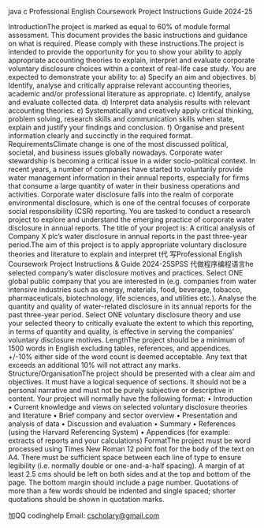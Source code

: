 java c Professional English Coursework Project Instructions Guide 2024-25

IntroductionThe project is marked as equal to 60% of module formal assessment. This document provides the basic instructions and guidance on what is required. Please comply with these instructions.The project is intended to provide the opportunity for you to show your ability to apply appropriate accounting theories to explain, interpret and evaluate corporate voluntary disclosure choices within a context of real-life case study. You are expected to demonstrate your ability to: a) Specify an aim and objectives. b) Identify, analyse and critically appraise relevant accounting theories, academic and/or professional literature as appropriate. c) Identify, analyse and evaluate collected data. d) Interpret data analysis results with relevant accounting theories. e) Systematically and creatively apply critical thinking, problem solving, research skills and communication skills when state, explain and justify your findings and conclusion. f) Organise and present information clearly and succinctly in the required format.
RequirementsClimate change is one of the most discussed political, societal, and business issues globally nowadays. Corporate water stewardship is becoming a critical issue in a wider socio-political context. In recent years, a number of companies have started to voluntarily provide water management information in their annual reports, especially for firms that consume a large quantity of water in their business operations and activities. Corporate water disclosure falls into the realm of corporate environmental disclosure, which is one of the central focuses of corporate social responsibility (CSR) reporting. You are tasked to conduct a research project to explore and understand the emerging practice of corporate water disclosure in annual reports. The title of your project is: A critical analysis of Company X plc’s water disclosure in annual reports in the past three-year period.The aim of this project is to apply appropriate voluntary disclosure theories and literature to explain and interpret t代 写Professional English Coursework Project Instructions & Guide 2024-25SPSS 代做程序编程语言he selected company’s water disclosure motives and practices. Select ONE global public company that you are interested in (e.g. companies from water intensive industries such as energy, materials, food, beverage, tobacco, pharmaceuticals, biotechnology, life sciences, and utilities etc.). Analyse the quantity and quality of water-related disclosure in its annual reports for the past three-year period. Select ONE voluntary disclosure theory and use your selected theory to critically evaluate the extent to which this reporting, in terms of quantity and quality, is effective in serving the companies’ voluntary disclosure motives.
LengthThe project should be a minimum of 1500 words in English excluding tables, references, and appendices. +/-10% either side of the word count is deemed acceptable. Any text that exceeds an additional 10% will not attract any marks.
Structure/OrganisationThe project should be presented with a clear aim and objectives. It must have a logical sequence of sections. It should not be a personal narrative and must not be purely subjective or descriptive in content. Your project will normally have the following format: • Introduction • Current knowledge and views on selected voluntary disclosure theories and literature • Brief company and sector overview • Presentation and analysis of data • Discussion and evaluation • Summary • References (using the Harvard Referencing System) • Appendices (for example: extracts of reports and your calculations)
FormatThe project must be word processed using Times New Roman 12 point font for the body of the text on A4. There must be sufficient space between each line of type to ensure legibility (i.e. normally double or one-and-a-half spacing). A margin of at least 2.5 cms should be left on both sides and at the top and bottom of the page. The bottom margin should include a page number. Quotations of more than a few words should be indented and single spaced; shorter quotations should be shown in quotation marks.

   加QQ codinghelp Email: cscholary@gmail.com

